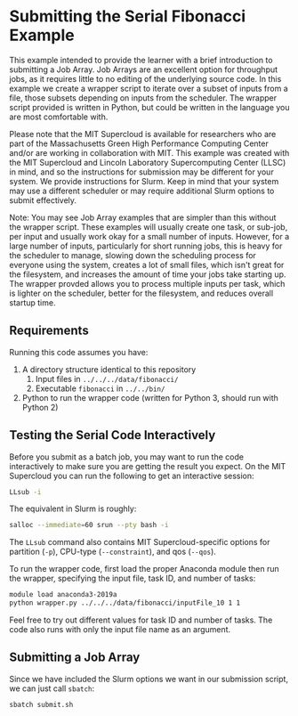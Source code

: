 # Submitting the Serial Fibonacci Example

This example intended to provide the learner with a brief introduction to submitting a Job Array. Job Arrays are an excellent option for throughput jobs, as it requires little to no editing of the underlying source code. In this example we create a wrapper script to iterate over a subset of inputs from a file, those subsets depending on inputs from the scheduler. The wrapper script provided is written in Python, but could be written in the language you are most comfortable with.

Please note that the MIT Supercloud is available for researchers who are part of the Massachusetts Green High Performance Computing Center and/or are working in collaboration with MIT.  This example was created with the MIT Supercloud and Lincoln Laboratory Supercomputing Center (LLSC) in mind, and so the instructions for submission may be different for your system. We provide instructions for Slurm. Keep in mind that your system may use a different scheduler or may require additional Slurm options to submit effectively.

Note: You may see Job Array examples that are simpler than this without the wrapper script. These examples will usually create one task, or sub-job, per input and usually work okay for a small number of inputs. However, for a large number of inputs, particularly for short running jobs, this is heavy for the scheduler to manage, slowing down the scheduling process for everyone using the system, creates a lot of small files, which isn't great for the filesystem, and increases the amount of time your jobs take starting up. The wrapper provded allows you to process multiple inputs per task, which is lighter on the scheduler, better for the filesystem, and reduces overall startup time.

## Requirements

Running this code assumes you have:

1. A directory structure identical to this repository
    1. Input files in `../../../data/fibonacci/`
    2. Executable `fibonacci` in `../../bin/`
2. Python to run the wrapper code (written for Python 3, should run with Python 2)

## Testing the Serial Code Interactively

Before you submit as a batch job, you may want to run the code interactively to make sure you are getting the result you expect. On the MIT Supercloud you can run the following to get an interactive session:

```bash
LLsub -i
```

The equivalent in Slurm is roughly:

```bash
salloc --immediate=60 srun --pty bash -i
```

The `LLsub` command also contains MIT Supercloud-specific options for partition (`-p`), CPU-type (`--constraint`), and qos (`--qos`).

To run the wrapper code, first load the proper Anaconda module then run the wrapper, specifying the input file, task ID, and number of tasks:

```bash
module load anaconda3-2019a
python wrapper.py ../../../data/fibonacci/inputFile_10 1 1
```

Feel free to try out different values for task ID and number of tasks. The code also runs with only the input file name as an argument.

## Submitting a Job Array

Since we have included the Slurm options we want in our submission script, we can just call `sbatch`:

```bash
sbatch submit.sh
```